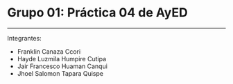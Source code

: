 # Grupo 01: Práctica 04 de AyED
***

Integrantes:
* Franklin Canaza Ccori 
* Hayde Luzmila Humpire Cutipa 
* Jair Francesco Huaman Canqui 
* Jhoel Salomon Tapara Quispe 